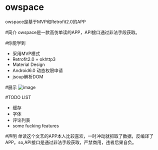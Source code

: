 # owspace
owspace是基于MVP和Retrofit2.0的APP

#简介
owspace是一款高仿单读的APP，API接口通过非法手段获取。<br>

#你能学到
* 采用MVP模式
* Retrofit2.0 + okhttp3
* Material Design
* Android6.0 动态权限申请
* jsoup解析DOM

#展示
![image](https://github.com/babylikebird/owspace/blob/master/owspace.gif)

#TODO LIST
* 缓存
* 字体
* 评论列表
* some fucking features

#声明
单读这个文艺的APP本人比较喜欢，一时冲动就抓取了数据，反编译了APP。so,API接口是通过非法手段获取，严禁商用，违者后果自负。<br>

